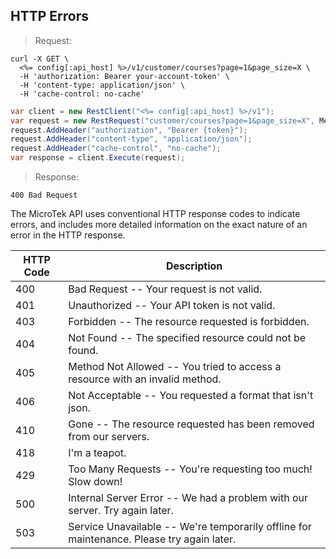## HTTP Errors

> Request:

```shell
curl -X GET \
  <%= config[:api_host] %>/v1/customer/courses?page=1&page_size=X \
  -H 'authorization: Bearer your-account-token' \
  -H 'content-type: application/json' \
  -H 'cache-control: no-cache'
```

```csharp
var client = new RestClient("<%= config[:api_host] %>/v1");
var request = new RestRequest("customer/courses?page=1&page_size=X", Method.GET);
request.AddHeader("authorization", "Bearer {token}");
request.AddHeader("content-type", "application/json");
request.AddHeader("cache-control", "no-cache");
var response = client.Execute(request);
```

> Response:

```
400 Bad Request
```

The MicroTek API uses conventional HTTP response codes to indicate errors, and includes more detailed information on the exact nature of an error in the HTTP response.

HTTP Code | Description
--------- | -----------
400 | Bad Request -- Your request is not valid.
401 | Unauthorized -- Your API token is not valid.
403 | Forbidden -- The resource requested is forbidden.
404 | Not Found -- The specified resource could not be found.
405 | Method Not Allowed -- You tried to access a resource with an invalid method.
406 | Not Acceptable -- You requested a format that isn't json.
410 | Gone -- The resource requested has been removed from our servers.
418 | I'm a teapot.
429 | Too Many Requests -- You're requesting too much! Slow down!
500 | Internal Server Error -- We had a problem with our server. Try again later.
503 | Service Unavailable -- We're temporarily offline for maintenance. Please try again later.
